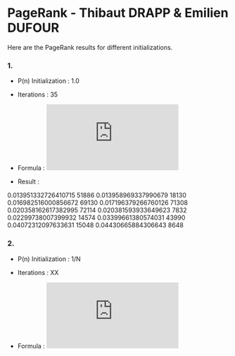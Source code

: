 # PageRank - Thibaut DRAPP & Emilien DUFOUR #


Here are the PageRank results for different initializations.



### 1. ###
* P(n) Initialization : 1.0       

* Iterations : 35           

* Formula : ![first_equation](http://latex.codecogs.com/gif.latex?%24%24%5Cfrac%7B%281-%5Calpha%29%7D%7BN%7D%20&plus;%20%5Csum_%7Bm%20%7D%7B%5Cfrac%7BP%28m%29%7D%7BL%28m%29%7D%7D%24%24)

* Result :


0.013951332726410715    51886
0.013958969337990679    18130
0.016982516000856672    69130
0.017196379266760126    71308
0.020358162617382995    72114
0.020381593933649623    7832
0.02299738007399932    14574
0.03399661380574031    43990
0.04072312097633631    15048
0.04430665884306643    8648



### 2. ###
* P(n) Initialization : 1/N     

* Iterations : XX

* Formula : ![first_equation](http://latex.codecogs.com/gif.latex?%24%24%5Cfrac%7B%281-%5Calpha%29%7D%7BN%7D%20&plus;%20%5Csum_%7Bm%20%7D%7B%5Cfrac%7BP%28m%29%7D%7BL%28m%29%7D%7D%24%24)
